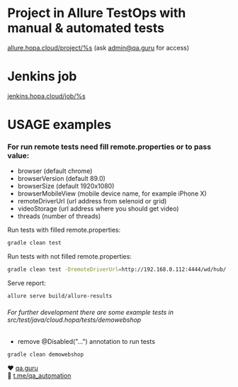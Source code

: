 # Project in Allure TestOps with manual & automated tests

<a target="_blank" href="https://allure.hopa.cloud/project/%s">allure.hopa.cloud/project/%s</a> (ask admin@qa.guru for
access)

# Jenkins job

<a target="_blank" href="https://jenkins.hopa.cloud/job/%s">jenkins.hopa.cloud/job/%s</a>

# USAGE examples

### For run remote tests need fill remote.properties or to pass value:

* browser (default chrome)
* browserVersion (default 89.0)
* browserSize (default 1920x1080)
* browserMobileView (mobile device name, for example iPhone X)
* remoteDriverUrl (url address from selenoid or grid)
* videoStorage (url address where you should get video)
* threads (number of threads)

Run tests with filled remote.properties:

```bash
gradle clean test
```

Run tests with not filled remote.properties:

```bash
gradle clean test -DremoteDriverUrl=http://192.168.0.112:4444/wd/hub/ -DvideoStorage=http://192.168.0.112:4444/video/ -Dthreads=5 
```

Serve report:

```bash
allure serve build/allure-results
```

###### For further development there are some example tests in src/test/java/cloud.hopa/tests/demowebshop

* remove @Disabled("...") annotation to run tests

```bash
gradle clean demowebshop
```

:heart: <a target="_blank" href="https://qa.guru">qa.guru</a><br/>
:blue_heart: <a target="_blank" href="https://t.me/qa_automation">t.me/qa_automation</a>
